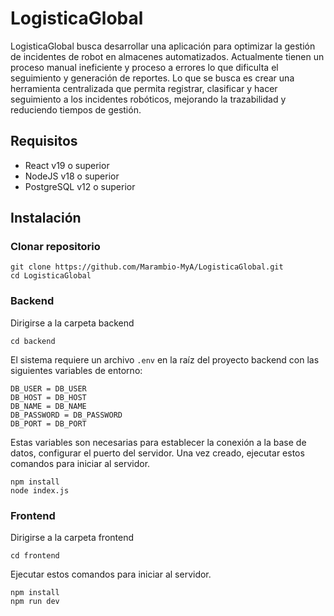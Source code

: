 # LogisticaGlobal

LogisticaGlobal busca desarrollar una aplicación para optimizar la gestión de incidentes de robot en almacenes automatizados. Actualmente tienen un proceso manual ineficiente y proceso a errores lo que dificulta el seguimiento y generación de reportes. Lo que se busca es crear una herramienta centralizada que permita registrar, clasificar y hacer seguimiento a los incidentes robóticos, mejorando la trazabilidad y reduciendo tiempos de gestión.

## Requisitos
- React 	v19 o superior
- NodeJS v18 o superior
- PostgreSQL v12 o superior

## Instalación
### Clonar repositorio
```
git clone https://github.com/Marambio-MyA/LogisticaGlobal.git
cd LogisticaGlobal
```
### Backend
Dirigirse a la carpeta backend
```
cd backend
```
El sistema requiere un archivo `.env` en la raíz del proyecto backend con las siguientes variables de entorno:
```
DB_USER = DB_USER
DB_HOST = DB_HOST
DB_NAME = DB_NAME
DB_PASSWORD = DB_PASSWORD
DB_PORT = DB_PORT
```

Estas variables son necesarias para establecer la conexión a la base de datos, configurar el puerto del servidor. Una vez creado, ejecutar estos comandos para iniciar al servidor.
```
npm install
node index.js
```
### Frontend

Dirigirse a la carpeta frontend
```
cd frontend
```

Ejecutar estos comandos para iniciar al servidor.
```
npm install
npm run dev
```